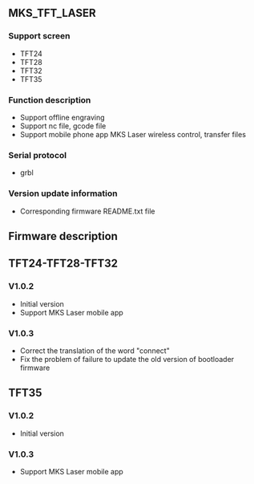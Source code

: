 
## MKS_TFT_LASER

### Support screen
- TFT24
- TFT28
- TFT32
- TFT35

### Function description
- Support offline engraving
- Support nc file, gcode file
- Support mobile phone app MKS Laser wireless control, transfer files

### Serial protocol
- grbl

### Version update information
- Corresponding firmware README.txt file

## Firmware description

## TFT24-TFT28-TFT32
### V1.0.2
- Initial version
- Support MKS Laser mobile app

### V1.0.3
- Correct the translation of the word "connect"
- Fix the problem of failure to update the old version of bootloader firmware

## TFT35
### V1.0.2
- Initial version
### V1.0.3
- Support MKS Laser mobile app
